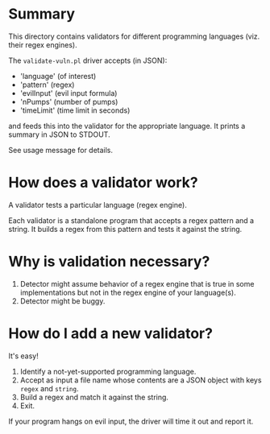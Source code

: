 # Summary

This directory contains validators for different programming languages (viz. their regex engines).

The `validate-vuln.pl` driver accepts (in JSON):
- 'language' (of interest)
- 'pattern' (regex)
- 'evilInput' (evil input formula)
- 'nPumps' (number of pumps)
- 'timeLimit' (time limit in seconds)

and feeds this into the validator for the appropriate language.
It prints a summary in JSON to STDOUT.

See usage message for details.

# How does a validator work?

A validator tests a particular language (regex engine).

Each validator is a standalone program that accepts a regex pattern and a string.
It builds a regex from this pattern and tests it against the string.

# Why is validation necessary?

1. Detector might assume behavior of a regex engine that is true in some implementations but not in the regex engine of your language(s).
2. Detector might be buggy.

# How do I add a new validator?

It's easy!

1. Identify a not-yet-supported programming language.
2. Accept as input a file name whose contents are a JSON object with keys `regex` and `string`.
3. Build a regex and match it against the string.
4. Exit.

If your program hangs on evil input, the driver will time it out and report it.
